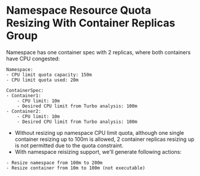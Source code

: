 # Namespace Resource Quota Resizing With Container Replicas Group

Namespace has one container spec with 2 replicas, where both containers have CPU congested:

```
Namespace:
- CPU limit quota capacity: 150m
- CPU limit quota used: 20m

ContainerSpec:
- Container1:
    - CPU limit: 10m
    - Desired CPU limit from Turbo analysis: 100m
- Container2:
    - CPU limit: 10m
    - Desired CPU limit from Turbo analysis: 100m
```

- Without resizing up namespace CPU limit quota, although one single container resizing up to 100m is allowed, 2 container replicas resizing up is not permitted due to the quota constraint.
- With namespace reisizing support, we'll generate following actions:
```
- Resize namespace from 100m to 200m
- Resize container from 10m to 100m (not executable)
```
